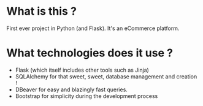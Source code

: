 # What is this ?

First ever project in Python (and Flask). It's an eCommerce platform.

# What technologies does it use ?

- Flask (which itself includes other tools such as Jinja)
- SQLAlchemy for that sweet, sweet, database management and creation !
- DBeaver for easy and blazingly fast queries.
- Bootstrap for simplicity during the development process
